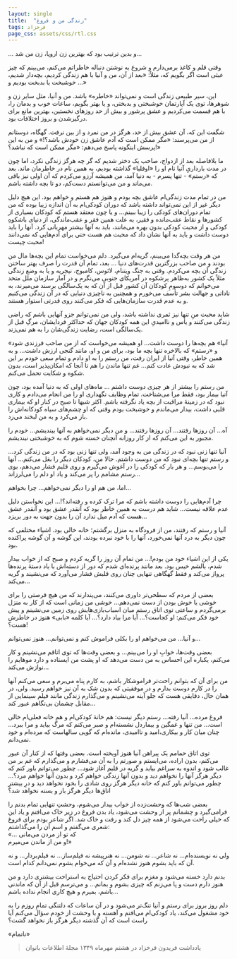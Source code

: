 ```yaml
---
layout: single
title:  "زندگی من و فروغ"
tags: فرخزاد
page_css: assets/css/rtl.css
---
```

... و بدین ترتیب بود که بهترین زن اروپا، زن من شد...

وقتی قلم و کاغذ برمی‌دارم و شروع به نوشتن دنباله خاطراتم می‌کنم، می‌بینم که چیز عبثی است اگر بگویم که، مثلاً: «بعد از آن، من و آنیا با هم زندگی کردیم، بچه‌دار شدیم، خوشبخت یا بدبخت بودیم و ...»

این، سیر طبیعی زندگی است و نمی‌تواند «خاطره» باشد. من و آنیا، مثل سایر زن و شوهرها، توی یک آپارتمان خوشبختی و بدبختی، و یا بهتر بگویم، ساعات خوب و بدمان را، با هم قسمت می‌کردیم و عشق پرشور و بیش از حد روزهای نخستین، بهترین مانع برای درگیرشدن و بروز اختلافات بود.

شگفت این که، آن عشق بیش از حد، هرگز در من نمرد و از بین نرفت. گهگاه، دوستانم از من می‌پرسند: «مگر ممکن است که آدم عاشق زن خودش باشد؟!» و من به این پرسش اینگونه پاسخ می‌دهم: «مگر ممکن است که نباشد؟!»

ما بلافاصله بعد از ازدواج، صاحب یک دختر شدیم که گر چه هرگز زندگی نکرد، اما چون در مدت بارداریِ آنیا نام او را «اوفلیا» گذاشته بودیم، به همین نام در خاطرمان ماند. بعد که «رستم» - تنها پسرم - به دنیا آمد، من همیشه آرزو می‌کردم که آن اولی نیز باقی می‌ماند و من می‌توانستم دست‌کم، دو تا بچه داشته باشم.

من در تمام مدت زندگی‌ام عاشق بچه بودم و هنوز هم هستم و خواهم بود. این هیچ دلیل دیگر غیر از این نمی‌تواند داشته باشد که دوران کودکی‌ام به آن اندازه زیبا بوده که من تمام دوران‌های کودکی را زیبا ببینم... و یا چون معتقد هستم که کودکان بسیاری از کشورها و نقاط عقب‌مانده و فقیر،‌ به علت همین فقر و عقب‌ماندگی، از دنیای باشکوهِ کودکی و از محبت کودکی بدون بهره می‌مانند، باید به آنها بیشتر مهربانی کرد. آنها را باید دوست داشت و باید به آنها نشان داد که محبت هم هست حتی برای آدم‌هایی که نمی‌دانند محبت چیست!

من هر وقت بچه‌گدا می‌بینم، گریه‌ام می‌گیرد. دلم می‌خواست تمام این بچه‌ها مال من بودند و من صاحب بزرگترین قدرت‌های دنیا ... بعد، تمام آن قدرت را صرف بهتر ساختن زندگی آن بچه می‌کردم. وقتی به جنگ ویتنام، لائوس، کامبوج، نیجریه و یا به وضع زندگی مثلاً یک کشور به‌ظاهر پرشکوه در آمریکای جنوبی می‌نگرم و در آمار سازمان ملل متحد می‌خوانم که دوسومِ کودکان آن کشور قبل از آن که به یک‌سالگی برسند می‌میرند، به نادانی و جهالت بشر تأسف می‌خورم و همچنین به ناچیزی دنیایی که در آن زندگی می‌کنیم و به عدم قدرت سازمان‌هایی که فکر می‌کنند روی قدرتی استوار هستند.

شاید محبت منِ تنها نیز ثمری نداشته باشد، ولی من نمی‌توانم جزو آنهایی باشم که راضی زندگی می‌کنند و یأس و ناامیدیِ این همه کودکان جهان که حداکثر فردایشان، مرگِ قبل از یک‌سالگی است، رضایت زندگی‌شان را به هم نمی‌زند.

«آنیا» هم بچه‌ها را دوست داشت... او همیشه می‌خواست که از من صاحب فرزندی شود و «رستم» که بالاخره تنها بچه ما بود، برای من و او، مانند گنجی ارزش داشت... و به همین خاطر، وقتی آنیا از ایران رفت، من رستم را به او دادم و تمام سعی خودم بر این شد که به نبودش عادت کنم... غم تنها ماندن را هم تا آنجا که امکان‌پذیر است، بدون شکوه و شکایت تحمل می‌کنم.

من رستم را بیشتر از هر چیزی دوست داشتم ... ماه‌های اولی که به دنیا آمده بود، چون آنیا بیمار بود، فقط مرا می‌شناخت. تمام وظایف نگهداری او را من انجام می‌دادم و کاری نبود که در زمینهٔ مراقبت از بچه یاد نگرفته باشم. اکثر شبها تا صبح در کنار او که بیماری قلبی داشت، بیدار می‌ماندم و خوشبخت بودم وقتی که او چشم‌های سیاه کودکانه‌اش را باز می‌کرد و به من لبخند می‌زد.

آه... آن روزها رفتند... آن روزها رفتند... و من دیگر نمی‌خواهم به آنها بیندیشم... خودم را مجبور به این می‌کنم که از کار روزانه آنچنان خسته شوم که به خوشبختی نیندیشم.

آنیا تنها زنی نبود که در زندگی من به وجود آمد، ولی تنها زنی بود که در من زندگی کرد... و رستم تنها بچه‌ای نبود که من دوست داشتم. حالا من، کودکان دیگر را بغل می‌کنم... آنها را می‌بوسم... و هر بار که کودکی را در آغوش می‌گیرم و روی قلبم فشار می‌دهم، بوی رستم مشامم را پر می‌کند و یاد او دلم را می‌لرزاند...

اما، من هم او را دیگر نمی‌خواهم... چرا بخواهم...

چرا آدم‌هایی را دوست داشته باشم که مرا ترک کرده و رفته‌اند؟!... این نخواستن دلیل عدم علاقه نیست... شاید هم درست به همین خاطر بود که آنقدر عشق بود و آنقدر عشق هست که آدم میل ندارد آن را بدون جهت به دور بریزد...

آنیا و رستم که رفتند، من از فرودگاه به منزل برگشتم؛ خانه خالی بود. اشیاء مختلفی که چون دیگر به درد آنها نمی‌خورد، آنها را با خود نبرده بودند، این گوشه و آن گوشه پراکنده بود.

یکی از این اشیاء خود من بودم!... من تمام آن روز را گریه کردم و صبح که از خواب بیدار شدم، بالشم خیس بود. بعد مانند پرنده‌ای شدم که دور از دسته‌اش با یاد دستهٔ پرنده‌ها پرواز می‌کند و فقط گهگاهی تنهایی چنان روی قلبش فشار می‌آورد که می‌نشیند و گریه می‌کند...

بعضی از مردم که سطحی‌تر داوری می‌کنند، می‌پندارند که من هیچ فرصتی را برای خوشی یا خوش بودن از دست نمی‌دهم... خوشی من زمانی است که از کار به منزل برمی‌گردم و ساعتی توی اتاق رستم میان اسباب‌بازی‌هایش روی زمین می‌نشینم و پیش خود فکر می‌کنم: او کجاست؟... آیا مرا بیاد دارد؟... آیا کلمه «بابی» هنوز در خاطرش هست؟!

و آنیا... من می‌خواهم او را بکلی فراموش کنم و نمی‌توانم... هنوز نمی‌توانم...

بعضی وقت‌ها، خوابِ او را می‌بینم... و بعضی وقت‌ها که توی اتاقم می‌نشینم و کار می‌کنم، یکباره این احساس به من دست می‌دهد که او پشت من ایستاده و دارد موهایم را نوازش می‌کند...

من برای آن که بتوانم راحت‌تر فراموشکار باشم، به کارم پناه می‌برم و سعی می‌کنم آنها را در کارم دوست بدارم و در موفقیتی که بدون شک به آن نیز خواهم رسید. ولی، در همان حال، دقایقی هست که جلو آینه می‌نشینم و می‌گذارم زندگی مانند فیلم سینمایی از مقابل چشمان بی‌نگاهم عبور کند...

فروغ مرده... آنیا رفته... رستم دیگر نیست: هم خانهٔ کودکی‌ام و هم خانه فعلی‌ام خالی است... من تنها و غمگین و بیماردل نشسته‌ام و صبر می‌کنم که مرگ بیاید و مرا ببرد... چنان میان کار و بیکاری،‌امید و ناامیدی، مانده‌ام که گویی سالهاست که مرده‌ام و خود نمی‌دانم.

توی اتاق حمامم یک پیراهن آنیا هنوز آویخته است. بعضی وقتها که از کنار آن عبور می‌کنم، بدون اراده، می‌ایستم و صورتم را به آن می‌فشارم و می‌گذارم که غم بر من غالب شود و اندوه به سراغم بیاید و گریه در قلبم آغاز شود... چطور می‌توانم باور کنم که دیگر هرگز آنها را نخواهم دید و بدون آنها زندگی خواهم کرد و بدون آنها خواهم مرد؟... چطور می‌توانم باور کنم که خانه دیگر هرگز روی شادی را بخود نخواهد دید و درِ بیشترِ اتاق‌ها دیگر هرگز باز و بسته نخواهد شد؟

بعضی شب‌ها که وحشت‌زده از خواب بیدار می‌شوم، وحشتِ تنهایی تمام بدنم را فرامی‌گیرد و چشمانم پر از وحشت می‌شود، یاد بدن فروغ در زیر خاک می‌افتم و یاد این که خیلی راحت می‌شود از همه چیز دل کند و رفت و خاک شد. اگر شاعر بودم برای فروغ شعری می‌گفتم و اسم آن را می‌گذاشتم:\
«... که تو از مردن می‌مانی\
و من از ماندن می‌میرم!»

ولی نه نویسنده‌ام... نه شاعر... نه شومن... نه هنرپیشه نه فیلم‌ساز... نه فیلم‌بردار... و نه آن که باید بشوم هنوز نشده‌ام و آن که می‌خوام بشوم نمی‌دانم کدام است.

بدنم دارد خسته می‌شود و مغزم برای فکر کردن احتیاج به استراحت بیشتری دارد و من هنوز دارم دست و پا می‌زنم که چیزی بشوم و بمانم... و می‌ترسم قبل از آن که ماندنی باشم، بمیرم و هیچ کاری انجام نداده باشم...

دلم روز بروز برای رستم و آنیا تنگ‌تر می‌شود و در آن ساعات که دلتنگی تمامِ روزم را به خود مشغول می‌کند، یاد کودکی‌ام می‌افتم و آهسته و با وحشت از خودم سؤال می‌کنم آیا راست است که آن گذشته دیگر هرگز باز نخواهد گشت؟

«ناتمام»

>یادداشت فریدون فرخزاد در هشتم مهرماه ۱۳۴۹ مجلهٔ اطلاعات بانوان
